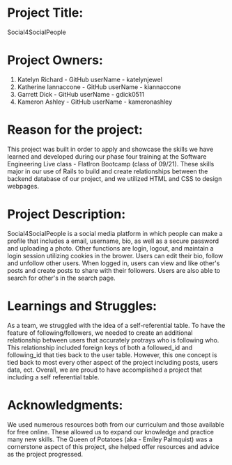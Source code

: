 # Project Title: 
  Social4SocialPeople

# Project Owners: 
  1. Katelyn Richard 
    - GitHub userName - katelynjewel 
  2. Katherine Iannaccone
    - GitHub userName - kiannaccone
  3. Garrett Dick
    - GitHub userName - gdick0511
  4. Kameron Ashley
    - GitHub userName - kameronashley

# Reason for the project: 
  This project was built in order to apply and showcase the skills we have learned and developed during our phase four training at the Software Engineering Live class - FlatIron Bootcamp (class of 09/21). These skills major in our use of Rails to build and create relationships between the backend database of our project, and we utilized HTML and CSS to design webpages. 

# Project Description: 
  Social4SocialPeople is a social media platform in which people can make a profile that includes a email, username, bio, as well as a secure password and uploading a photo. Other functions are login, logout, and maintain a login session utilizing cookies in the brower. Users can edit their bio, follow and unfollow other users. When logged in, users can view and like other's posts and create posts to share with their followers. Users are also able to search for other's in the search page. 

# Learnings and Struggles:
  As a team, we struggled with the idea of a self-referential table. To have the feature of following/followers, we needed to create an additional relationship between users that accurately protrays who is following who. This relationship included foreign keys of both a followed_id and following_id that ties back to the user table. However, this one concept is tied back to most every other aspect of the project including posts, users data, ect. Overall, we are proud to have accomplished a project that including a self referential table. 

# Acknowledgments:
  We used numerous resources both from our curriculum and those available for free online. These allowed us to expand our knowledge and practice many new skills. The Queen of Potatoes (aka - Emiley Palmquist) was a cornerstone aspect of this project, she helped offer resources and advice as the project progressed.